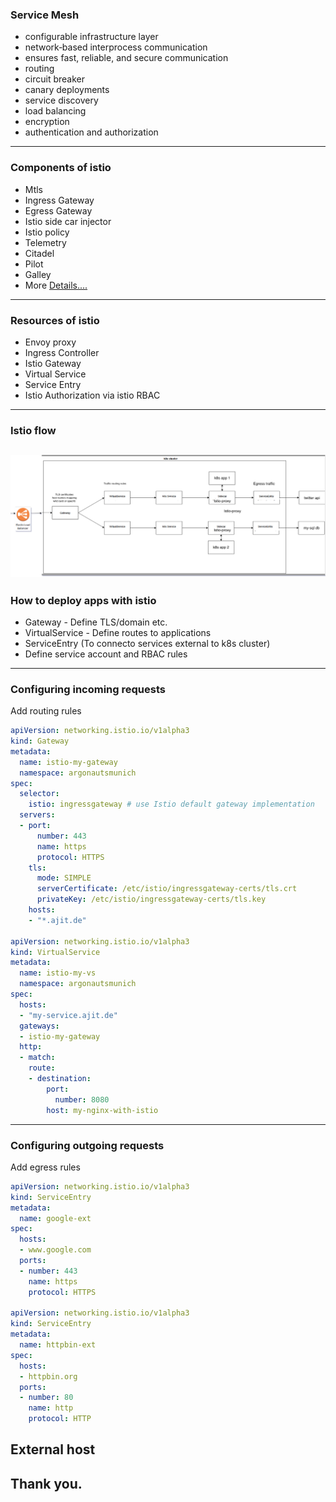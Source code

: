 ### Service Mesh
- configurable infrastructure layer
- network‑based interprocess communication 
- ensures fast, reliable, and secure communication
- routing
- circuit breaker
- canary deployments
- service discovery
- load balancing
- encryption
- authentication and authorization
---
### Components of istio
- Mtls
- Ingress Gateway
- Egress Gateway
- Istio side car injector
- Istio policy
- Telemetry
- Citadel
- Pilot
- Galley
- More [Details....](https://istio.io/docs/concepts/what-is-istio/) 
---
### Resources of istio
- Envoy proxy
- Ingress Controller
- Istio Gateway 
- Virtual Service
- Service Entry
- Istio Authorization via istio RBAC
---
### Istio flow
![Image](istio-basics/assets/istio0.8-flow-diagram.png)
---
### How to deploy apps with istio
- Gateway - Define TLS/domain etc. 
- VirtualService - Define routes to applications
- ServiceEntry (To connecto services external to k8s cluster)
- Define service account and RBAC rules
---
### Configuring incoming requests
<span class='menu-title slide-title'>Add routing rules</span>
```yml
apiVersion: networking.istio.io/v1alpha3
kind: Gateway
metadata:
  name: istio-my-gateway
  namespace: argonautsmunich
spec:
  selector:
    istio: ingressgateway # use Istio default gateway implementation
  servers:
  - port:
      number: 443
      name: https
      protocol: HTTPS
    tls:
      mode: SIMPLE
      serverCertificate: /etc/istio/ingressgateway-certs/tls.crt
      privateKey: /etc/istio/ingressgateway-certs/tls.key
    hosts:
    - "*.ajit.de"

apiVersion: networking.istio.io/v1alpha3
kind: VirtualService
metadata:
  name: istio-my-vs
  namespace: argonautsmunich
spec:
  hosts:
  - "my-service.ajit.de"
  gateways:
  - istio-my-gateway
  http:
  - match:
    route:
    - destination:
        port:
          number: 8080
        host: my-nginx-with-istio
```
---
### Configuring outgoing requests
<span class='menu-title slide-title'>Add egress rules</span>
```yml
apiVersion: networking.istio.io/v1alpha3
kind: ServiceEntry
metadata:
  name: google-ext
spec:
  hosts:
  - www.google.com
  ports:
  - number: 443
    name: https
    protocol: HTTPS

apiVersion: networking.istio.io/v1alpha3
kind: ServiceEntry
metadata:
  name: httpbin-ext
spec:
  hosts:
  - httpbin.org
  ports:
  - number: 80
    name: http
    protocol: HTTP
```
<span class="code-presenting-annotation fragment current-only" data-code-focus="6-7">External host</span>
---
## Thank you.
